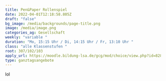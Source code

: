 ```yaml
---
title: Pen&Paper Rollenspiel
date: 2022-04-01T12:18:58.805Z
draft: "false"
bg_image: /media/backgrounds/page-title.png
image: /media/image.png
categories_ag: Gesellschaft
weekly: "variable "
duration: "Mo, 15:15 Uhr / Di, 14:15 Uhr / Fr, 13:10 Uhr "
class: "alle Klassenstufen "
root: 307/102/103
apply_url: https://moodle.bildung-lsa.de/gcg/mod/choice/view.php?id=828
type: ganztagsangebote
---
```

lol